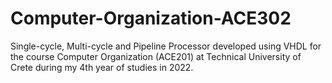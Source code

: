 # Computer-Organization-ACE302
Single-cycle, Multi-cycle and Pipeline Processor developed using VHDL for the course Computer Organization (ACE201) at Technical University of Crete during my 4th year of studies in 2022.

